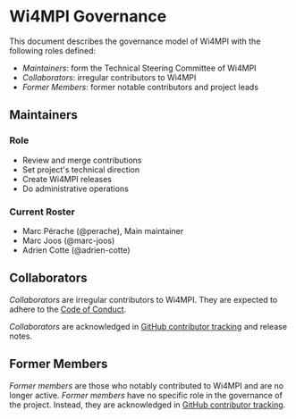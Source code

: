 # Wi4MPI Governance

This document describes the governance model of Wi4MPI with the
following roles defined:

* *Maintainers*: form the Technical Steering Committee of Wi4MPI
* *Collaborators*: irregular contributors to Wi4MPI
* *Former Members*: former notable contributors and project leads

## Maintainers

### Role

* Review and merge contributions
* Set project's technical direction
* Create Wi4MPI releases
* Do administrative operations

### Current Roster

* Marc Pérache (@perache), Main maintainer
* Marc Joos (@marc-joos)
* Adrien Cotte (@adrien-cotte)

## Collaborators

*Collaborators* are irregular contributors to Wi4MPI. They are
expected to adhere to the [Code of Conduct](https://github.com/cea-hpc/wi4mpi/blob/master/CODE_OF_CONDUCT.md).

*Collaborators* are acknowledged in [GitHub contributor tracking](https://github.com/cea-hpc/wi4mpi/graphs/contributors) and release notes.


## Former Members

*Former members* are those who notably contributed to Wi4MPI and are no longer active.
*Former members* have no specific role in the governance of the project. Instead, they
are acknowledged in [GitHub contributor tracking](https://github.com/cea-hpc/wi4mpi/graphs/contributors).
